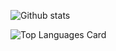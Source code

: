 
![Github stats](https://github-readme-stats.vercel.app/api?username=manchandajayant&theme=github_dark&show_icons=true&count_private=true)


![Top Languages Card](https://github-readme-stats.vercel.app/api/top-langs/?username=manchandajayant)
